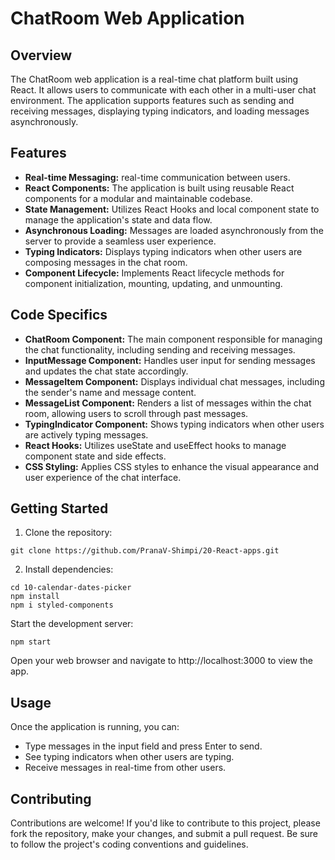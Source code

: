 # ChatRoom Web Application

## Overview
The ChatRoom web application is a real-time chat platform built using React. It allows users to communicate with each other in a multi-user chat environment. The application supports features such as sending and receiving messages, displaying typing indicators, and loading messages asynchronously.

## Features
- **Real-time Messaging:** real-time communication between users.
- **React Components:** The application is built using reusable React components for a modular and maintainable codebase.
- **State Management:** Utilizes React Hooks and local component state to manage the application's state and data flow.
- **Asynchronous Loading:** Messages are loaded asynchronously from the server to provide a seamless user experience.
- **Typing Indicators:** Displays typing indicators when other users are composing messages in the chat room.
- **Component Lifecycle:** Implements React lifecycle methods for component initialization, mounting, updating, and unmounting.

## Code Specifics 
- **ChatRoom Component:** The main component responsible for managing the chat functionality, including sending and receiving messages.
- **InputMessage Component:** Handles user input for sending messages and updates the chat state accordingly.
- **MessageItem Component:** Displays individual chat messages, including the sender's name and message content.
- **MessageList Component:** Renders a list of messages within the chat room, allowing users to scroll through past messages.
- **TypingIndicator Component:** Shows typing indicators when other users are actively typing messages.
- **React Hooks:** Utilizes useState and useEffect hooks to manage component state and side effects.
- **CSS Styling:** Applies CSS styles to enhance the visual appearance and user experience of the chat interface.


## Getting Started
1. Clone the repository:

```
git clone https://github.com/PranaV-Shimpi/20-React-apps.git
```
2. Install dependencies:

```
cd 10-calendar-dates-picker
npm install 
npm i styled-components
```

Start the development server:
```
npm start
```
Open your web browser and navigate to http://localhost:3000 to view the app.

## Usage
Once the application is running, you can:
- Type messages in the input field and press Enter to send.
- See typing indicators when other users are typing.
- Receive messages in real-time from other users.

## Contributing
Contributions are welcome! If you'd like to contribute to this project, please fork the repository, make your changes, and submit a pull request. Be sure to follow the project's coding conventions and guidelines.
